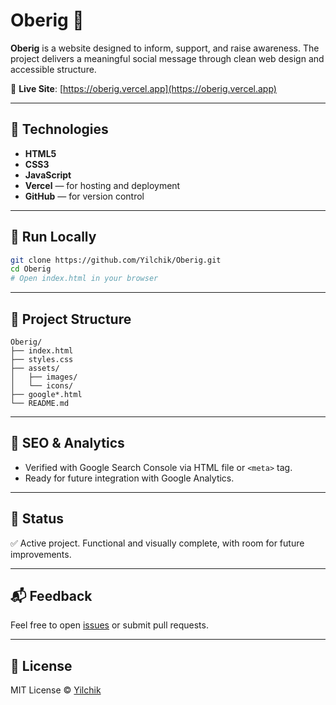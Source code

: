 # Oberig 🌿

**Oberig** is a website designed to inform, support, and raise awareness. The project delivers a meaningful social message through clean web design and accessible structure.

🔗 **Live Site**: [https://oberig.vercel.app](https://oberig.vercel.app)

---

## 🧩 Technologies

- **HTML5**
- **CSS3**
- **JavaScript**
- **Vercel** — for hosting and deployment
- **GitHub** — for version control

---

## 🚀 Run Locally

```bash
git clone https://github.com/Yilchik/Oberig.git
cd Oberig
# Open index.html in your browser
```

---

## 📁 Project Structure

```
Oberig/
├── index.html
├── styles.css
├── assets/
│   ├── images/
│   └── icons/
├── google*.html
└── README.md
```

---

## 🧾 SEO & Analytics

- Verified with Google Search Console via HTML file or `<meta>` tag.
- Ready for future integration with Google Analytics.

---

## 📌 Status

✅ Active project. Functional and visually complete, with room for future improvements.

---

## 📬 Feedback

Feel free to open [issues](https://github.com/Yilchik/Oberig/issues) or submit pull requests.

---

## 📄 License

MIT License © [Yilchik](https://github.com/Yilchik)
